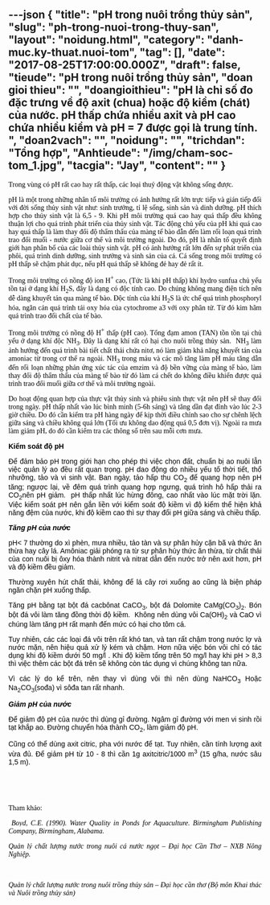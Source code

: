---json
{
    "title": "pH trong nuôi trồng thủy sản",
    "slug": "ph-trong-nuoi-trong-thuy-san",
    "layout": "noidung.html",
    "category": "danh-muc.ky-thuat.nuoi-tom",
    "tag": [],
    "date": "2017-08-25T17:00:00.000Z",
    "draft": false,
    "tieude": "pH trong nuôi trồng thủy sản",
    "doan gioi thieu": "",
    "doangioithieu": "pH là chỉ số đo đặc trưng về độ axit (chua) hoặc độ kiềm (chát) của nước. pH thấp chứa nhiều axit và pH cao chứa nhiều kiềm và pH = 7 được gọi là trung tính. ",
    "doan2vach": "",
    "noidung": "",
    "trichdan": "Tổng hợp",
    "Anhtieude": "/img/cham-soc-tom_1.jpg",
    "tacgia": "Jay",
    "__content__": ""
}
---
<div style="margin-left:0cm; margin-right:0cm; text-align:justify">
<p style="margin-left:0cm; margin-right:0cm"><span style="font-size:14px"><span style="color:#000000"><span style="font-family:Arial,sans-serif"><span style="background-color:#ffffff"><span style="font-family:inherit"><span style="font-family:&quot;Times New Roman&quot;,serif">Trong v&ugrave;ng c&oacute; pH rất cao hay rất thấp, c&aacute;c loại thuỷ động vật kh&ocirc;ng sống được.</span></span></span></span></span></span></p>

<p style="margin-left:0cm; margin-right:0cm"><span style="font-size:14px"><span style="color:#000000"><span style="font-family:Arial,sans-serif"><span style="background-color:#ffffff"><span style="font-family:inherit"><span style="font-family:&quot;Times New Roman&quot;,serif">pH l&agrave; một trong những nh&acirc;n tố m&ocirc;i trường c&oacute; ảnh hưởng rất lớn trực tiếp v&agrave; gi&aacute;n tiếp đối với đời sống thủy sinh vật như: sinh trưởng, tỉ lệ sống, sinh sản v&agrave; dinh dưỡng. pH th&iacute;ch hợp cho thủy sinh vật l&agrave; 6,5 - 9. Khi pH m&ocirc;i trường qu&aacute; cao hay qu&aacute; thấp đều kh&ocirc;ng thuận lợi cho qu&aacute; tr&igrave;nh ph&aacute;t triển của thủy sinh vật. T&aacute;c động chủ yếu của pH khi qu&aacute; cao hay qu&aacute; thấp l&agrave; l&agrave;m thay đổi độ thẩm thấu của m&agrave;ng tế b&agrave;o dẫn đến l&agrave;m rối loạn qu&aacute; tr&igrave;nh trao đổi muối - nước giữa cơ thể v&agrave; m&ocirc;i trường ngo&agrave;i. Do đ&oacute;, pH l&agrave; nh&acirc;n tố quyết định giới hạn ph&acirc;n bố của c&aacute;c lo&agrave;i thủy sinh vật. pH c&oacute; ảnh hưởng rất lớn đến sự ph&aacute;t triển của ph&ocirc;i, qu&aacute; tr&igrave;nh dinh dưỡng, sinh trưởng v&agrave; sinh sản của c&aacute;. C&aacute; sống trong m&ocirc;i trường c&oacute; pH thấp sẽ chậm ph&aacute;t dục, nếu pH qu&aacute; thấp sẽ kh&ocirc;ng đẻ hay đẻ rất &iacute;t.</span></span></span></span></span></span></p>

<p style="margin-left:0cm; margin-right:0cm"><span style="font-size:14px"><span style="color:#000000"><span style="font-family:Arial,sans-serif"><span style="background-color:#ffffff"><span style="font-family:inherit"><span style="font-family:&quot;Times New Roman&quot;,serif">Trong m&ocirc;i trường c&oacute; nồng độ ion H<sup>+</sup>&nbsp;cao, (Tức l&agrave; khi pH thấp) kh&iacute; hydro sunfua chủ yếu tồn tại ở dạng kh&iacute; H<sub>2</sub>S, đ&acirc;y l&agrave; dạng c&oacute; độc t&iacute;nh cao. Do ch&uacute;ng kh&ocirc;ng mang điện t&iacute;ch n&ecirc;n dễ d&agrave;ng khuyết t&aacute;n qua m&agrave;ng tế b&agrave;o. Độc t&iacute;nh của kh&iacute; H<sub>2</sub>S l&agrave; ức chế qu&aacute; tr&igrave;nh phosphoryl h&oacute;a, ngăn cản qu&aacute; tr&igrave;nh t&aacute;i oxy h&oacute;a của cytochrome a3 với oxy ph&acirc;n tử. Từ đ&oacute; k&igrave;m h&atilde;m qu&aacute; tr&igrave;nh trao đổi chất của tế b&agrave;o.</span></span></span></span></span></span></p>

<p style="margin-left:0cm; margin-right:0cm"><span style="font-size:14px"><span style="color:#000000"><span style="font-family:Arial,sans-serif"><span style="background-color:#ffffff"><span style="font-family:inherit"><span style="font-family:&quot;Times New Roman&quot;,serif">Trong m&ocirc;i trường c&oacute; nồng độ H<sup>+</sup>&nbsp;thấp (pH cao). Tổng đạm amon (TAN) tồn tồn tại chủ yếu ở dạng kh&iacute; độc NH<sub>3</sub>. Đ&acirc;y l&agrave; dạng kh&iacute; rất c&oacute; hại cho nu&ocirc;i trồng thủy sản.&nbsp; NH<sub>3</sub>&nbsp;l&agrave;m ảnh hưởng đến qu&aacute; tr&igrave;nh b&agrave;i tiết chất thải chứa nitơ, n&oacute; l&agrave;m giảm khả năng khuyết t&aacute;n của amoniac từ trong cơ thể ra ngo&agrave;i. NH<sub>3</sub>&nbsp;trong m&aacute;u v&agrave; c&aacute;c m&ocirc; tăng l&agrave;m pH m&aacute;u tăng dẫn đến rối loạn những phản ứng x&uacute;c t&aacute;c của emzim v&agrave; độ bền vững của m&agrave;ng tế b&agrave;o, l&agrave;m thay đổi độ thẩm thấu của m&agrave;ng tế b&agrave;o từ đ&oacute; l&agrave;m c&aacute; chết do kh&ocirc;ng điều khiển được qu&aacute; tr&igrave;nh trao đổi muối giữa cơ thể v&agrave; m&ocirc;i trường ngo&agrave;i.</span></span></span></span></span></span></p>

<p style="margin-left:0cm; margin-right:0cm"><span style="font-size:14px"><span style="color:#000000"><span style="font-family:Arial,sans-serif"><span style="background-color:#ffffff"><span style="font-family:inherit"><span style="font-family:inherit"><span style="font-family:&quot;Times New Roman&quot;,serif">Do hoạt động quan hợp của thực vật thủy sinh v&agrave; phi&ecirc;u sinh thực vật n&ecirc;n pH sẽ thay đổi trong ng&agrave;y. pH thấp nhất v&agrave;o l&uacute;c b&igrave;nh minh (5-6h s&aacute;ng) v&agrave; tăng dần đạt đỉnh v&agrave;o l&uacute;c 2-3 giờ chiều. Do đ&oacute; cần kiểm tra pH h&agrave;ng ng&agrave;y để kịp thời điều chỉnh sao cho sự ch&ecirc;nh lệch giữa s&aacute;ng v&agrave; chiều kh&ocirc;ng qu&aacute; lớn (Tối ưu kh&ocirc;ng dao động qu&aacute; 0,5 đơn vị). Ngo&agrave;i ra&nbsp;mưa l&agrave;m giảm pH, do đ&oacute; cần kiểm tra c&aacute;c th&ocirc;ng số tr&ecirc;n sau mỗi cơn mưa.</span></span></span></span></span></span></span></p>

<p style="margin-left:0cm; margin-right:0cm"><span style="font-size:14px"><span style="color:#000000"><span style="font-family:Arial,sans-serif"><span style="background-color:#ffffff"><span style="background-color:white"><span style="font-family:inherit"><span style="font-family:inherit"><strong><span style="font-family:inherit">Kiểm so&aacute;t độ pH</span></strong></span></span></span></span></span></span></span></p>

<p style="margin-left:0cm; margin-right:0cm"><span style="font-size:14px"><span style="color:#000000"><span style="font-family:Arial,sans-serif"><span style="background-color:#ffffff"><span style="background-color:white"><span style="font-family:inherit"><span style="font-family:inherit"><span style="font-family:inherit">Để đảm bảo pH trong giới&nbsp;hạn cho ph&eacute;p th&igrave; việc chọn đất, chuẩn bị ao nu&ocirc;i lẫn việc quản l&yacute; ao đều rất quan trọng. pH dao động do nhiều yếu tố thời tiết, thổ nhưỡng, tảo v&agrave; vi sinh vật. Ban ng&agrave;y, tảo hấp thu CO</span><sub>2&nbsp;</sub><span style="font-family:inherit">để quang hợp n&ecirc;n pH tăng; ngược lại, về đ&ecirc;m qu&aacute; tr&igrave;nh quang hợp ngưng, qu&aacute; tr&igrave;nh&nbsp;h&ocirc; hấp thải ra CO<span style="font-family:inherit"><sub>2</sub></span>n&ecirc;n pH giảm.&nbsp; pH thấp nhất l&uacute;c hừng đ&ocirc;ng, cao nhất v&agrave;o l&uacute;c mặt trời lặn. Việc kiểm so&aacute;t pH n&ecirc;n gắn liền với kiểm so&aacute;t độ kiềm v&igrave; độ&nbsp;kiểm&nbsp;thể hiện khả năng đệm của nước, khi độ kiềm cao th&igrave; sự thay đổi pH giữa s&aacute;ng v&agrave; chiều thấp.</span></span></span></span></span></span></span></span></p>

<p style="margin-left:0cm; margin-right:0cm"><span style="font-size:14px"><span style="color:#000000"><span style="font-family:Arial,sans-serif"><span style="background-color:#ffffff"><span style="background-color:white"><span style="font-family:inherit"><strong><em><span style="font-family:inherit">Tăng pH của nước</span></em></strong></span></span></span></span></span></span></p>

<p style="margin-left:0cm; margin-right:0cm"><span style="font-size:14px"><span style="color:#000000"><span style="font-family:Arial,sans-serif"><span style="background-color:#ffffff"><span style="background-color:white"><span style="font-family:inherit"><span style="font-family:inherit"><span style="font-family:inherit">pH&lt; 7&nbsp;thường do x&igrave; ph&egrave;n, mưa nhiều, tảo t&agrave;n v&agrave; sự ph&acirc;n hủy cặn b&atilde; v&agrave; thức ăn thừa hay c&acirc;y l&aacute;. Am&ocirc;niac giải ph&oacute;ng ra từ sự ph&acirc;n hủy thức ăn thừa, từ chất thải của con nu&ocirc;i bị &ocirc;xy h&oacute;a th&agrave;nh nitrit v&agrave; nitrat dẫn đến nước trở n&ecirc;n axit hơn, pH v&agrave; độ kiềm đều giảm.</span></span></span></span></span></span></span></span></p>

<p style="margin-left:0cm; margin-right:0cm"><span style="font-size:14px"><span style="color:#000000"><span style="font-family:Arial,sans-serif"><span style="background-color:#ffffff"><span style="background-color:white"><span style="font-family:inherit"><span style="font-family:inherit">Thường xuy&ecirc;n h&uacute;t chất thải, kh&ocirc;ng để l&aacute; c&acirc;y rơi xuống ao cũng l&agrave; biện ph&aacute;p ngăn chặn pH xuống thấp.</span></span></span></span></span></span></span></p>

<p style="margin-left:0cm; margin-right:0cm"><span style="font-size:14px"><span style="color:#000000"><span style="font-family:Arial,sans-serif"><span style="background-color:#ffffff"><span style="background-color:white"><span style="font-family:inherit"><span style="font-family:inherit"><span style="font-family:inherit">Tăng pH bằng tạt bột đ&aacute; cacb&ocirc;nat CaCO</span><sub>3</sub><span style="font-family:inherit">, bột đ&aacute; Dolomite CaMg(CO</span><sub>3</sub><span style="font-family:inherit">)</span><sub>2</sub><span style="font-family:inherit">. B&oacute;n bột đ&aacute; v&ocirc;i l&agrave;m tăng đồng thời độ kiềm. &nbsp;Kh&ocirc;ng n&ecirc;n d&ugrave;ng v&ocirc;i Ca(OH)</span><sub>2</sub>&nbsp;<span style="font-family:inherit">v&agrave; CaO v&igrave; ch&uacute;ng l&agrave;m tăng pH rất mạnh đến mức c&oacute; hại cho t&ocirc;m c&aacute;.</span></span></span></span></span></span></span></span></p>

<p style="margin-left:0cm; margin-right:0cm"><span style="font-size:14px"><span style="color:#000000"><span style="font-family:Arial,sans-serif"><span style="background-color:#ffffff"><span style="background-color:white"><span style="font-family:inherit"><span style="font-family:inherit">Tuy nhi&ecirc;n, c&aacute;c c&aacute;c loại đ&aacute; v&ocirc;i tr&ecirc;n rất kh&oacute; tan, v&agrave; tan rất chậm trong nước lợ v&agrave; nước mặn, n&ecirc;n hiệu quả xử l&yacute; k&eacute;m v&agrave; chậm. Hơn nữa việc b&oacute;n v&ocirc;i chỉ c&oacute; t&aacute;c dụng khi độ kiềm dưới 50 mg/l . Khi độ kiềm tổng tr&ecirc;n 50 mg/l hay khi pH &gt; 8,3 th&igrave; việc th&ecirc;m c&aacute;c bột đ&aacute; tr&ecirc;n sẽ kh&ocirc;ng c&ograve;n t&aacute;c dụng v&igrave; ch&uacute;ng kh&ocirc;ng tan nữa.</span></span></span></span></span></span></span></p>

<p style="margin-left:0cm; margin-right:0cm"><span style="font-size:14px"><span style="color:#000000"><span style="font-family:Arial,sans-serif"><span style="background-color:#ffffff"><span style="background-color:white"><span style="font-family:inherit"><span style="font-family:inherit"><span style="font-family:inherit">V&igrave; c&aacute;c l&yacute; do kể tr&ecirc;n, n&ecirc;n thay v&igrave; d&ugrave;ng v&ocirc;i th&igrave; n&ecirc;n d&ugrave;ng NaHCO</span><sub>3</sub>&nbsp;Hoặc Na<sub>2</sub>CO<sub>3</sub><span style="font-family:inherit">(sođa) v&igrave; s&ocirc;đa tan rất nhanh.</span></span></span></span></span></span></span></span></p>

<p style="margin-left:0cm; margin-right:0cm"><span style="font-size:14px"><span style="color:#000000"><span style="font-family:Arial,sans-serif"><span style="background-color:#ffffff"><span style="background-color:white"><span style="font-family:inherit"><span style="font-family:inherit"><strong><em><span style="font-family:inherit">Giảm pH của nước</span></em></strong></span></span></span></span></span></span></span></p>

<p style="margin-left:0cm; margin-right:0cm"><span style="font-size:14px"><span style="color:#000000"><span style="font-family:Arial,sans-serif"><span style="background-color:#ffffff"><span style="background-color:white"><span style="font-family:inherit"><span style="font-family:inherit"><span style="font-family:inherit">Để giảm độ pH của nước th&igrave;&nbsp;d&ugrave;ng gỉ đường. Ng&acirc;m gỉ đường với men vi sinh rồi tạt khắp ao. Đường chuyển h&oacute;a th&agrave;nh CO<sub>2</sub>, l&agrave;m giảm độ pH.</span></span></span></span></span></span></span></span></p>

<p style="margin-left:0cm; margin-right:0cm"><span style="font-size:14px"><span style="color:#000000"><span style="font-family:Arial,sans-serif"><span style="background-color:#ffffff"><span style="background-color:white"><span style="font-family:inherit"><span style="font-family:inherit"><span style="font-family:inherit">Cũng c&oacute; thể d&ugrave;ng axit citric, pha với nước để tạt. Tuy nhi&ecirc;n, cần t&iacute;nh lượng axit vừa đủ. Để giảm pH từ 10 - 8 th&igrave; cần 1g axitcitric/1000 m<sup>3</sup>&nbsp;(15 g/ha, nước s&acirc;u 1,5 m).</span></span></span></span></span></span></span></span></p>

<p>&nbsp;</p>

<p style="margin-left:0cm; margin-right:0cm">&nbsp;</p>
</div>

<div style="margin-left:0cm; margin-right:0cm; text-align:justify">
<p style="margin-left:0cm; margin-right:0cm"><span style="font-size:14px"><span style="color:#000000"><span style="background-color:white"><span style="font-family:Arial,sans-serif"><span style="font-family:inherit"><span style="font-family:&quot;Times New Roman&quot;,serif">Tham khảo:</span></span></span></span></span></span></p>

<p style="margin-left:0cm; margin-right:0cm"><span style="font-size:14px"><span style="color:#000000"><span style="background-color:white"><span style="font-family:Arial,sans-serif"><span style="font-family:inherit"><span style="font-family:&quot;Times New Roman&quot;,serif">&nbsp;<em>Boyd, C.E. (1990). Water Quality in Ponds for Aquaculture. Birmingham Publishing Company, Birmingham, Alabama.</em></span></span></span></span></span></span></p>

<p style="margin-left:0cm; margin-right:0cm"><span style="font-size:14px"><span style="color:#000000"><span style="background-color:white"><span style="font-family:Arial,sans-serif"><span style="font-family:inherit"><em><span style="font-family:&quot;Times New Roman&quot;,serif">Quản l&yacute; chất lượng nước trong nu&ocirc;i c&aacute; nước ngọt &ndash; Đại học Cần Thơ &ndash; NXB N&ocirc;ng Nghiệp.</span></em></span></span></span></span></span></p>

<p>&nbsp;</p>

<p style="margin-left:0cm; margin-right:0cm"><span style="font-size:14px"><span style="color:#000000"><span style="background-color:white"><span style="font-family:Arial,sans-serif"><span style="font-family:inherit"><em><span style="font-family:&quot;Times New Roman&quot;,serif"><span style="font-family:inherit">Quản l&yacute; chất lượng nước trong nu&ocirc;i trồng thủy sản &ndash; Đại học cần thơ (Bộ m&ocirc;n Khai th&aacute;c v&agrave; Nu&ocirc;i trồng thủy sản)</span></span></em></span></span></span></span></span></p>
</div>

